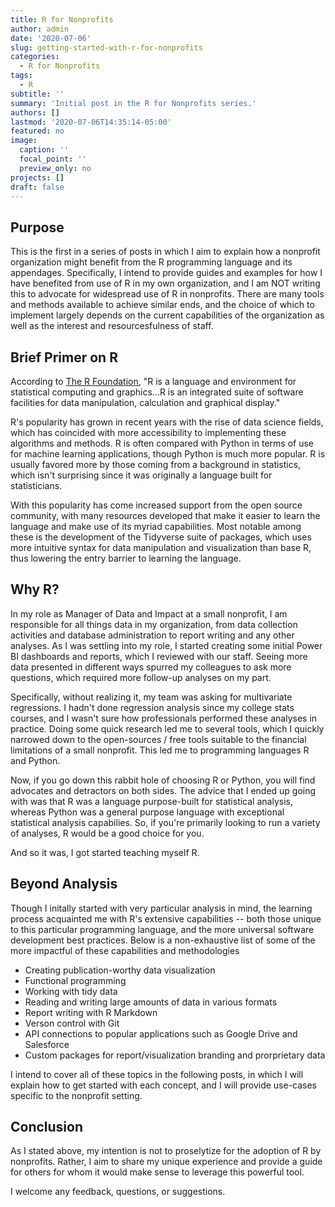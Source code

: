 ```yaml
---
title: R for Nonprofits
author: admin
date: '2020-07-06'
slug: getting-started-with-r-for-nonprofits
categories:
  - R for Nonprofits
tags:
  - R
subtitle: ''
summary: 'Initial post in the R for Nonprofits series.'
authors: []
lastmod: '2020-07-06T14:35:14-05:00'
featured: no
image:
  caption: ''
  focal_point: ''
  preview_only: no
projects: []
draft: false
---
```


## Purpose

This is the first in a series of posts in which I aim to explain how a nonprofit organization might benefit from the R programming language and its appendages.  Specifically, I intend to provide guides and examples for how I have benefited from use of R in my own organization, and I am NOT writing this to advocate for widespread use of R in nonprofits.  There are many tools and methods available to achieve similar ends, and the choice of which to implement largely depends on the current capabilities of the organization as well as the interest and resourcesfulness of staff. 

## Brief Primer on R

According to [The R Foundation](https://www.r-project.org/about.html), "R is a language and environment for statistical computing and graphics...R is an integrated suite of software facilities for data manipulation, calculation and graphical display."

R's popularity has grown in recent years with the rise of data science fields, which has coincided with more accessibility to implementing these algorithms and methods.  R is often compared with Python in terms of use for machine learning applications, though Python is much more popular.  R is usually favored more by those coming from a background in statistics, which isn't surprising since it was originally a language built for statisticians.

With this popularity has come increased support from the open source community, with many resources developed that make it easier to learn the language and make use of its myriad capabilities.  Most notable among these is the development of the Tidyverse suite of packages, which uses more intuitive syntax for data manipulation and visualization than base R, thus lowering the entry barrier to learning the language.

## Why R?

In my role as Manager of Data and Impact at a small nonprofit, I am responsible for all things data in my organization, from data collection activities and database administration to report writing and any other analyses.  As I was settling into my role, I started creating some initial Power BI dashboards and reports, which I reviewed with our staff.  Seeing more data presented in different ways spurred my colleagues to ask more questions, which required more follow-up analyses on my part.  

Specifically, without realizing it, my team was asking for multivariate regressions.  I hadn't done regression analysis since my college stats courses, and I wasn't sure how professionals performed these analyses in practice.  Doing some quick research led me to several tools, which I quickly narrowed down to the open-sources / free tools suitable to the financial limitations of a small nonprofit.  This led me to programming languages R and Python.

Now, if you go down this rabbit hole of choosing R or Python, you will find advocates and detractors on both sides.  The advice that I ended up going with was that R was a language purpose-built for statistical analysis, whereas Python was a general purpose language with exceptional statistical analysis capabilies. So, if you're primarily looking to run a variety of analyses, R would be a good choice for you.  

And so it was, I got started teaching myself R.

## Beyond Analysis

Though I initally started with very particular analysis in mind, the learning process acquainted me with R's extensive capabilities -- both those unique to this particular programming language, and the more universal software development best practices.  Below is a non-exhaustive list of some of the more impactful of these capabilities and methodologies

* Creating publication-worthy data visualization 
* Functional programming
* Working with tidy data
* Reading and writing large amounts of data in various formats
* Report writing with R Markdown
* Verson control with Git
* API connections to popular applications such as Google Drive and Salesforce
* Custom packages for report/visualization branding and prorprietary data

I intend to cover all of these topics in the following posts, in which I will explain how to get started with each concept, and I will provide use-cases specific to the nonprofit setting.

## Conclusion

As I stated above, my intention is not to proselytize for the adoption of R by nonprofits.  Rather, I aim to share my unique experience and provide a guide for others for whom it would make sense to leverage this powerful tool.  

I welcome any feedback, questions, or suggestions.



